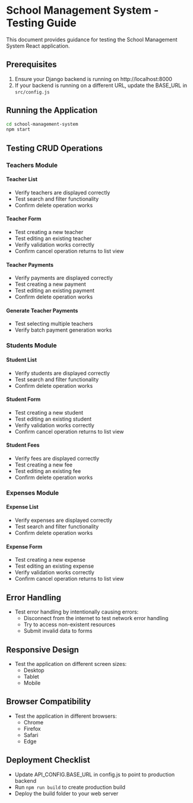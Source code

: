 # School Management System - Testing Guide

This document provides guidance for testing the School Management System React application.

## Prerequisites

1. Ensure your Django backend is running on http://localhost:8000
2. If your backend is running on a different URL, update the BASE_URL in `src/config.js`

## Running the Application

```bash
cd school-management-system
npm start
```

## Testing CRUD Operations

### Teachers Module

#### Teacher List
- Verify teachers are displayed correctly
- Test search and filter functionality
- Confirm delete operation works

#### Teacher Form
- Test creating a new teacher
- Test editing an existing teacher
- Verify validation works correctly
- Confirm cancel operation returns to list view

#### Teacher Payments
- Verify payments are displayed correctly
- Test creating a new payment
- Test editing an existing payment
- Confirm delete operation works

#### Generate Teacher Payments
- Test selecting multiple teachers
- Verify batch payment generation works

### Students Module

#### Student List
- Verify students are displayed correctly
- Test search and filter functionality
- Confirm delete operation works

#### Student Form
- Test creating a new student
- Test editing an existing student
- Verify validation works correctly
- Confirm cancel operation returns to list view

#### Student Fees
- Verify fees are displayed correctly
- Test creating a new fee
- Test editing an existing fee
- Confirm delete operation works

### Expenses Module

#### Expense List
- Verify expenses are displayed correctly
- Test search and filter functionality
- Confirm delete operation works

#### Expense Form
- Test creating a new expense
- Test editing an existing expense
- Verify validation works correctly
- Confirm cancel operation returns to list view

## Error Handling

- Test error handling by intentionally causing errors:
  - Disconnect from the internet to test network error handling
  - Try to access non-existent resources
  - Submit invalid data to forms

## Responsive Design

- Test the application on different screen sizes:
  - Desktop
  - Tablet
  - Mobile

## Browser Compatibility

- Test the application in different browsers:
  - Chrome
  - Firefox
  - Safari
  - Edge

## Deployment Checklist

- Update API_CONFIG.BASE_URL in config.js to point to production backend
- Run `npm run build` to create production build
- Deploy the build folder to your web server
